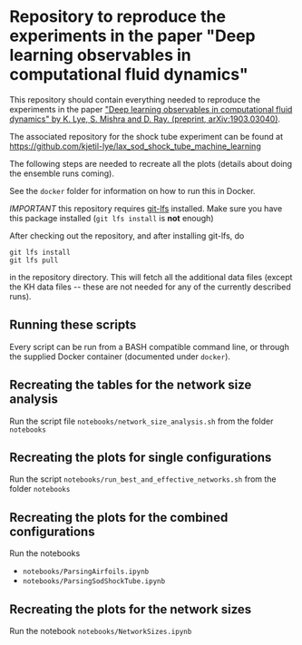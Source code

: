 # Repository to reproduce the experiments in the paper "Deep learning observables in computational fluid dynamics"

This repository should contain everything needed to reproduce the experiments in the paper ["Deep learning observables in computational fluid dynamics" by K. Lye, S. Mishra and D. Ray. (preprint, arXiv:1903.03040)](https://arxiv.org/abs/1903.03040).

The associated repository for the shock tube experiment can be found at https://github.com/kjetil-lye/lax_sod_shock_tube_machine_learning

The following steps are needed to recreate all the plots (details about doing the ensemble runs coming).

See the ```docker``` folder for information on how to run this in Docker.

*IMPORTANT* this repository requires [git-lfs](https://git-lfs.github.com/) installed. Make sure you have this package installed (```git lfs install``` is **not** enough)

After checking out the repository, and after installing git-lfs, do

    git lfs install
    git lfs pull

in the repository directory. This will fetch all the additional data files (except the KH data files -- these are not needed for any of the currently described runs).

## Running these scripts

Every script can be run from a BASH compatible command line, or through the
supplied Docker container (documented under ```docker```).

## Recreating the tables for the network size analysis

Run the script file ```notebooks/network_size_analysis.sh``` from the folder ```notebooks```

## Recreating the plots for single configurations

Run the script ```notebooks/run_best_and_effective_networks.sh``` from the folder ```notebooks```

## Recreating the plots for the combined configurations

Run the notebooks

  * ```notebooks/ParsingAirfoils.ipynb```
  * ```notebooks/ParsingSodShockTube.ipynb```


## Recreating the plots for the network sizes

Run the notebook ```notebooks/NetworkSizes.ipynb```
